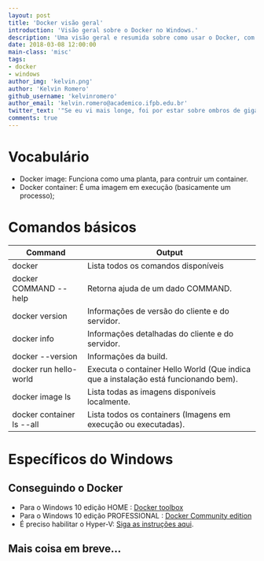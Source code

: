 ```yaml
---
layout: post
title: 'Docker visão geral'
introduction: 'Visão geral sobre o Docker no Windows.'
description: 'Uma visão geral e resumida sobre como usar o Docker, com foco no Windows.'
date: 2018-03-08 12:00:00
main-class: 'misc'
tags:
- docker
- windows
author_img: 'kelvin.png'
author: 'Kelvin Romero'
github_username: 'kelvinromero'
author_email: 'kelvin.romero@academico.ifpb.edu.br'
twitter_text: '"Se eu vi mais longe, foi por estar sobre ombros de gigantes." - Isaac Newton'
comments: true
---
```


# Vocabulário

- Docker image: Funciona como uma planta, para contruir um container.
- Docker container: É uma imagem em execução (basicamente um processo);

# Comandos básicos

| Command | Output
| ------- | ------
| docker | Lista todos os comandos disponíveis
| docker COMMAND --help | Retorna ajuda de um dado COMMAND.
| docker version | Informações de versão do cliente e do servidor.
| docker info | Informações detalhadas do cliente e do servidor.
| docker --version | Informações da build.
| docker run hello-world | Executa o container Hello World (Que indica que a instalação está funcionando bem).
| docker image ls | Lista todas as imagens disponíveis localmente.
| docker container ls --all | Lista todos os containers (Imagens em execução ou executadas).

# Específicos do Windows
## Conseguindo o Docker

- Para o Windows 10 edição HOME : [Docker toolbox](https://docs.docker.com/toolbox/toolbox_install_windows/)
- Para o Windows 10 edição PROFESSIONAL : [Docker Community edition](https://docs.docker.com/docker-for-windows/install/)
 - É preciso habilitar o Hyper-V: [Siga as instruções aqui](https://blogs.technet.microsoft.com/canitpro/2015/09/08/step-by-step-enabling-hyper-v-for-use-on-windows-10/).

## Mais coisa em breve...
